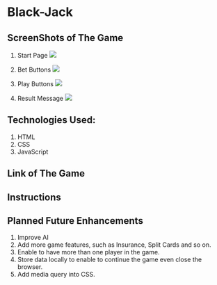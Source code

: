 # Black-Jack

## ScreenShots of The Game
1. Start Page
![](https://i.imgur.com/0nxWzrR.png)

2. Bet Buttons
![](https://i.imgur.com/4jUleEj.png)

3. Play Buttons
![](https://i.imgur.com/51kuK4K.png)

4. Result Message
![](https://i.imgur.com/G6mQXCL.png)

## Technologies Used:
1. HTML
2. CSS
3. JavaScript

## Link of The Game


## Instructions


## Planned Future Enhancements
1. Improve AI
2. Add more game features, such as Insurance, Split Cards and so on.
3. Enable to have more than one player in the game.
4. Store data locally to enable to continue the game even close the browser.
5. Add media query into CSS.


